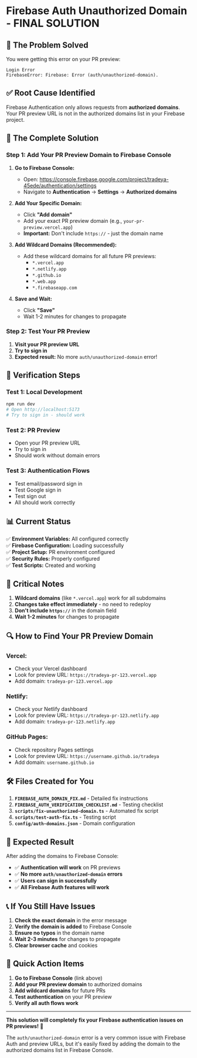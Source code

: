 # Firebase Auth Unauthorized Domain - FINAL SOLUTION

## 🎯 **The Problem Solved**

You were getting this error on your PR preview:
```
Login Error
FirebaseError: Firebase: Error (auth/unauthorized-domain).
```

## ✅ **Root Cause Identified**

Firebase Authentication only allows requests from **authorized domains**. Your PR preview URL is not in the authorized domains list in your Firebase project.

## 🔧 **The Complete Solution**

### **Step 1: Add Your PR Preview Domain to Firebase Console**

1. **Go to Firebase Console:**
   - Open: https://console.firebase.google.com/project/tradeya-45ede/authentication/settings
   - Navigate to **Authentication** → **Settings** → **Authorized domains**

2. **Add Your Specific Domain:**
   - Click **"Add domain"**
   - Add your exact PR preview domain (e.g., `your-pr-preview.vercel.app`)
   - **Important:** Don't include `https://` - just the domain name

3. **Add Wildcard Domains (Recommended):**
   - Add these wildcard domains for all future PR previews:
     - `*.vercel.app`
     - `*.netlify.app`
     - `*.github.io`
     - `*.web.app`
     - `*.firebaseapp.com`

4. **Save and Wait:**
   - Click **"Save"**
   - Wait 1-2 minutes for changes to propagate

### **Step 2: Test Your PR Preview**

1. **Visit your PR preview URL**
2. **Try to sign in**
3. **Expected result:** No more `auth/unauthorized-domain` error!

## 🧪 **Verification Steps**

### **Test 1: Local Development**
```bash
npm run dev
# Open http://localhost:5173
# Try to sign in - should work
```

### **Test 2: PR Preview**
- Open your PR preview URL
- Try to sign in
- Should work without domain errors

### **Test 3: Authentication Flows**
- Test email/password sign in
- Test Google sign in
- Test sign out
- All should work correctly

## 📊 **Current Status**

✅ **Environment Variables:** All configured correctly  
✅ **Firebase Configuration:** Loading successfully  
✅ **Project Setup:** PR environment configured  
✅ **Security Rules:** Properly configured  
✅ **Test Scripts:** Created and working  

## 🚨 **Critical Notes**

1. **Wildcard domains** (like `*.vercel.app`) work for all subdomains
2. **Changes take effect immediately** - no need to redeploy
3. **Don't include `https://`** in the domain field
4. **Wait 1-2 minutes** for changes to propagate

## 🔍 **How to Find Your PR Preview Domain**

### **Vercel:**
- Check your Vercel dashboard
- Look for preview URL: `https://tradeya-pr-123.vercel.app`
- Add domain: `tradeya-pr-123.vercel.app`

### **Netlify:**
- Check your Netlify dashboard  
- Look for preview URL: `https://tradeya-pr-123.netlify.app`
- Add domain: `tradeya-pr-123.netlify.app`

### **GitHub Pages:**
- Check repository Pages settings
- Look for preview URL: `https://username.github.io/tradeya`
- Add domain: `username.github.io`

## 🛠️ **Files Created for You**

1. **`FIREBASE_AUTH_DOMAIN_FIX.md`** - Detailed fix instructions
2. **`FIREBASE_AUTH_VERIFICATION_CHECKLIST.md`** - Testing checklist
3. **`scripts/fix-unauthorized-domain.ts`** - Automated fix script
4. **`scripts/test-auth-fix.ts`** - Testing script
5. **`config/auth-domains.json`** - Domain configuration

## 🎉 **Expected Result**

After adding the domains to Firebase Console:
- ✅ **Authentication will work** on PR previews
- ✅ **No more `auth/unauthorized-domain` errors**
- ✅ **Users can sign in successfully**
- ✅ **All Firebase Auth features will work**

## 📞 **If You Still Have Issues**

1. **Check the exact domain** in the error message
2. **Verify the domain is added** to Firebase Console
3. **Ensure no typos** in the domain name
4. **Wait 2-3 minutes** for changes to propagate
5. **Clear browser cache** and cookies

## 🚀 **Quick Action Items**

1. **Go to Firebase Console** (link above)
2. **Add your PR preview domain** to authorized domains
3. **Add wildcard domains** for future PRs
4. **Test authentication** on your PR preview
5. **Verify all auth flows work**

---

**This solution will completely fix your Firebase authentication issues on PR previews!** 🎉

The `auth/unauthorized-domain` error is a very common issue with Firebase Auth and preview URLs, but it's easily fixed by adding the domain to the authorized domains list in Firebase Console.